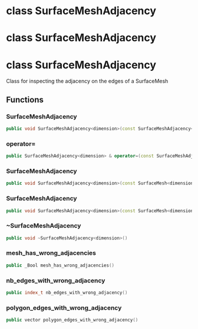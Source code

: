 # class SurfaceMeshAdjacency


# class SurfaceMeshAdjacency


# class SurfaceMeshAdjacency


 Class for inspecting the adjacency on the edges of a SurfaceMesh



## Functions

### SurfaceMeshAdjacency

```cpp
public void SurfaceMeshAdjacency<dimension>(const SurfaceMeshAdjacency<dimension> & )
```


### operator=

```cpp
public SurfaceMeshAdjacency<dimension> & operator=(const SurfaceMeshAdjacency<dimension> & )
```


### SurfaceMeshAdjacency

```cpp
public void SurfaceMeshAdjacency<dimension>(const SurfaceMesh<dimension> & mesh)
```


### SurfaceMeshAdjacency

```cpp
public void SurfaceMeshAdjacency<dimension>(const SurfaceMesh<dimension> & mesh, _Bool verbose)
```


### ~SurfaceMeshAdjacency

```cpp
public void ~SurfaceMeshAdjacency<dimension>()
```


### mesh_has_wrong_adjacencies

```cpp
public _Bool mesh_has_wrong_adjacencies()
```


### nb_edges_with_wrong_adjacency

```cpp
public index_t nb_edges_with_wrong_adjacency()
```


### polygon_edges_with_wrong_adjacency

```cpp
public vector polygon_edges_with_wrong_adjacency()
```




